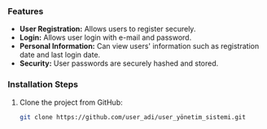 ### Features
- **User Registration:** Allows users to register securely.
- **Login:** Allows user login with e-mail and password.
- **Personal Information:** Can view users' information such as registration date and last login date.
- **Security:** User passwords are securely hashed and stored.

### Installation Steps
1. Clone the project from GitHub:
   ```bash
   git clone https://github.com/user_adi/user_yönetim_sistemi.git
